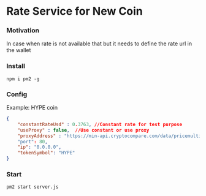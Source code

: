 # Rate Service for New Coin

### Motivation

In case when rate is not available that but it needs to define the rate url in the wallet



### Install

```
npm i pm2 -g
```

### Config

Example: HYPE coin

```JSON
{
    "constantRateUsd" : 0.3763, //Constant rate for test purpose
    "useProxy" : false,  //Use constant or use proxy
    "proxyAddress" : "https://min-api.cryptocompare.com/data/pricemulti?fsyms=HYPE&tsyms=USD", //When useProxy: true then proxy Address should be defined 
    "port": 80,
    "ip": "0.0.0.0",
    "tokenSymbol": "HYPE"
}
```

### Start

```
pm2 start server.js
```

